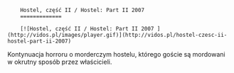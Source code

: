 
        Hostel, część II / Hostel: Part II 2007 
        =============
        
        [![Hostel, część II / Hostel: Part II 2007 ](http://vidos.pl/images/player.gif)](http://vidos.pl/hostel-czesc-ii-hostel-part-ii-2007)
        
        
 Kontynuacja horroru o morderczym hostelu, którego goście są mordowani w okrutny sposób przez właścicieli.
    